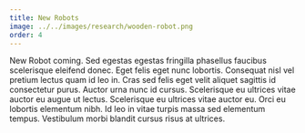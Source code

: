 ```yaml
---
title: New Robots
image: ../../images/research/wooden-robot.png
order: 4
---
```

New Robot coming. Sed egestas egestas fringilla phasellus faucibus scelerisque eleifend donec. Eget felis eget nunc lobortis. Consequat nisl vel pretium lectus quam id leo in. Cras sed felis eget velit aliquet sagittis id consectetur purus. Auctor urna nunc id cursus. Scelerisque eu ultrices vitae auctor eu augue ut lectus. Scelerisque eu ultrices vitae auctor eu. Orci eu lobortis elementum nibh. Id leo in vitae turpis massa sed elementum tempus. Vestibulum morbi blandit cursus risus at ultrices.